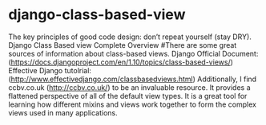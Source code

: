 # django-class-based-view
 The key principles of good code design: don’t repeat yourself (stay DRY).
Django Class Based view Complete Overview 
#There are some great sources of information about class-based views. 
Django Official Document:(https://docs.djangoproject.com/en/1.10/topics/class-based-views/)
Effective Django tutolrial: (http://www.effectivedjango.com/classbasedviews.html)
Additionally, I find ccbv.co.uk (http://ccbv.co.uk/) to be an invaluable resource.  It provides a flattened perspective of all of the default view types.  It is a great tool for learning how different mixins and views work together to form the complex views used in many applications.
